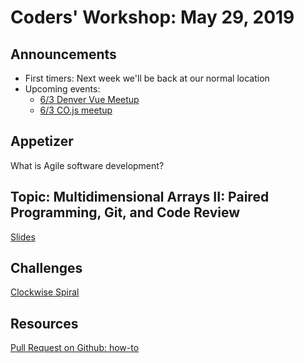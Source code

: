 # Coders' Workshop: May 29, 2019

## Announcements

* First timers: Next week we'll be back at our normal location  
* Upcoming events:  
  * [6/3 Denver Vue Meetup](https://www.meetup.com/Denver-Vue-js-Meetup/events/ltwpwmyzhbkc/)  
  * [6/3 CO.js meetup](https://www.meetup.com/Bootcampers-Collective/events/gsnwzqyzjbfb/)
  
## Appetizer

What is Agile software development?

## Topic: Multidimensional Arrays II: Paired Programming, Git, and Code Review

[Slides](https://slides.com/bbyunis/coder-s-workshop-2-5-7-9)

## Challenges

[Clockwise Spiral](../../../Coding-Challenges/clockwiseSpiral/clockwiseSpiral.md)

## Resources

[Pull Request on Github: how-to](https://yangsu.github.io/pull-request-tutorial/)
